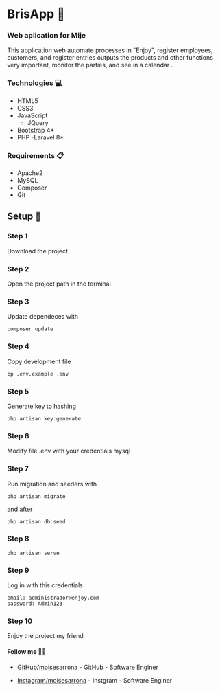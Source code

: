 # BrisApp 💙
### Web aplication for Mije

This application web automate processes in "Enjoy", register employees, customers, and register entries outputs the products and other functions very important, monitor the parties, and see in a calendar .

### Technologies 💻
- HTML5
- CSS3
- JavaScript
    - JQuery
- Bootstrap 4*
- PHP
    -Laravel 8*

### Requirements 📋
- Apache2
- MySQL
- Composer
- Git

## Setup 🚀

### Step 1
Download the project

### Step 2
Open the project path in the terminal

### Step 3
Update dependeces with
````
composer update
`````

### Step 4
Copy development file
````
cp .env.example .env
````

### Step 5
Generate key to hashing
````
php artisan key:generate
`````

### Step 6
Modify file .env with your credentials mysql

### Step 7
Run migration and seeders with
````
php artisan migrate
````
and after
````
php artisan db:seed
````

### Step 8
````
php artisan serve
````

### Step 9
Log in  with this credentials
````
email: administrador@enjoy.com
password: Admin123
````

### Step 10
Enjoy the project my friend

#### Follow me 👨‍💻
* [GitHub/moisesarrona](https://github.com/MoisesArrona/) - GitHub - Software Enginer

* [Instagram/moisesarrona](https://www.instagram.com/moisesarrona/) - Instgram - Software Enginer